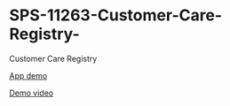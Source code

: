 # SPS-11263-Customer-Care-Registry-
Customer Care Registry 


[App demo](https://akshayapp.apps.pcfdev.in)

[Demo video](https://drive.google.com/file/d/1BRgBaPPemDl4dayDt19ZyrxhXpHwErVF/view?usp=sharing)
